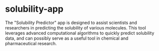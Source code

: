 # solubility-app
The "Solubility Predictor" app is designed to assist scientists and researchers in predicting the solubility of various molecules. This tool leverages advanced computational algorithms to quickly predict solubility data, and can possibly serve as a useful tool in chemical and pharmaceutical research.
